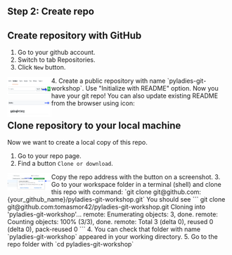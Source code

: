 ## Step 2: Create repo

## Create repository with GitHub

1. Go to your github account.
2. Switch to tab Repositories.
3. Click `New` button.
<img src="../images/new_repo.png" align="left" height="40" width="100" >
4. Create a public repository with name `pyladies-git-workshop`. Use "Initialize with README" option.
Now you have your git repo! You can also update existing README from the browser using icon:
<img src="../images/edit_readme.png" align="left" height="40" width="100" >

## Clone repository to your local machine

Now we want to create a local copy of this repo.

1. Go to your repo page.
2. Find a button `Clone or download`.
<img src="../images/clone_or_download.png" align="left" height="40" width="100" >
Copy the repo address with the button on a screenshot.
3. Go to your workspace folder in a terminal (shell) and clone this repo with command:
`git clone git@github.com:{your_github_name}/pyladies-git-workshop.git`
You should see
```
git clone git@github.com:tomasmor42/pyladies-git-workshop.git
Cloning into 'pyladies-git-workshop'...
remote: Enumerating objects: 3, done.
remote: Counting objects: 100% (3/3), done.
remote: Total 3 (delta 0), reused 0 (delta 0), pack-reused 0
```
4. You can check that folder with name `pyladies-git-workshop` appeared in your working directory.
5. Go to the repo folder with `cd pyladies-git-workshop`
